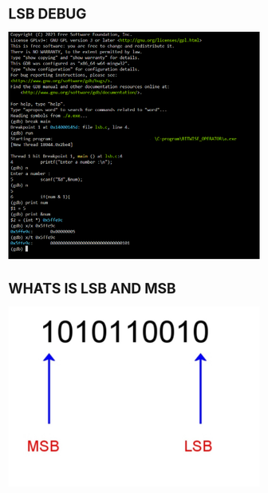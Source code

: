 
# LSB DEBUG
![App Screenshot](images\Capture.PNG)
# WHATS IS LSB AND MSB
![App Screenshot](images\how-to-convert-hex-to-binary-and-binary-to-hexadecimal.jpg)
